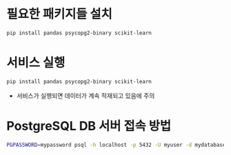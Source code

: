 # 필요한 패키지들 설치

```bash
pip install pandas psycopg2-binary scikit-learn
```

# 서비스 실행

```bash
pip install pandas psycopg2-binary scikit-learn
```

- 서비스가 실행되면 데이터가 계속 적재되고 있음에 주의

# PostgreSQL DB 서버 접속 방법

```bash
PGPASSWORD=mypassword psql -h localhost -p 5432 -U myuser -d mydatabase
```

